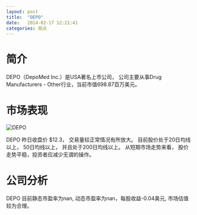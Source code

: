 ```yaml
---
layout: post
title:  "DEPO"
date:   2014-02-17 12:21:41
categories: 观点
---
```


# 简介
DEPO（DepoMed Inc.）是USA著名上市公司，
公司主要从事Drug Manufacturers - Other行业，当前市值698.87百万美元。

# 市场表现

![DEPO](http://finviz.com/chart.ashx?t=DEPO&ty=c&ta=1&p=d&s=l)

DEPO 昨日收盘价 $12.3，
交易量较正常情况有所放大。
目前股价处于20日均线以上，
50日均线以上，
并且处于200日均线以上。
从短期市场走势来看，
股价走势平稳，投资者应减少无谓的操作。

# 公司分析
DEPO 目前静态市盈率为nan, 动态市盈率为nan，每股收益-0.04美元,
市场估值较为合理。

